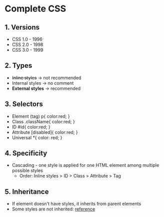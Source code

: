 # Complete CSS

## 1. Versions

- CSS 1.0 - 1996
- CSS 2.0 - 1998
- CSS 3.0 - 1999

## 2. Types

- ~~Inline styles~~     -> not recommended
- Internal styles       -> no comment
- **External styles**   -> recommended

## 3. Selectors

- Element (tag) 
    p{
        color:red;
    }
- Class
.className{
        color:red;
    }
- ID
#id{
    color:red;
}
- Attribute
[disabled]{
    color:red;
}
- Universal
*{
    color: red;
}

## 4. Specificity

- Cascading - one style is applied for one HTML element among multiple possible styles
    - Order: Inline styles > ID > Class > Attribute > Tag

## 5. Inheritance

- If element doesn't have styles, it inherits from parent elements
- Some styles are not inherited: [reference](https://stackoverflow.com/questions/5612302/which-css-properties-are-inherited)